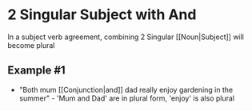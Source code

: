 # 2 Singular Subject with And
In a subject verb agreement, combining 2 Singular [[Noun|Subject]] will become plural


## Example #1
- "Both mum [[Conjunction|and]] dad really enjoy gardening in the summer" - 'Mum and Dad' are in plural form, 'enjoy' is also plural

